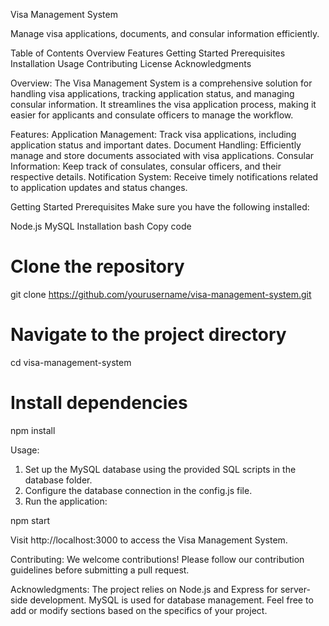 Visa Management System

Manage visa applications, documents, and consular information efficiently.

Table of Contents
Overview
Features
Getting Started
Prerequisites
Installation
Usage
Contributing
License
Acknowledgments

Overview:
The Visa Management System is a comprehensive solution for handling visa applications, tracking application status, and managing consular information. It streamlines the visa application process, making it easier for applicants and consulate officers to manage the workflow.

Features:
Application Management: Track visa applications, including application status and important dates.
Document Handling: Efficiently manage and store documents associated with visa applications.
Consular Information: Keep track of consulates, consular officers, and their respective details.
Notification System: Receive timely notifications related to application updates and status changes.


Getting Started
Prerequisites
Make sure you have the following installed:

Node.js
MySQL
Installation
bash
Copy code
# Clone the repository
git clone https://github.com/yourusername/visa-management-system.git

# Navigate to the project directory
cd visa-management-system

# Install dependencies
npm install

Usage:
1. Set up the MySQL database using the provided SQL scripts in the database folder.
2. Configure the database connection in the config.js file.
3. Run the application:

npm start

Visit http://localhost:3000 to access the Visa Management System.

Contributing:
We welcome contributions! Please follow our contribution guidelines before submitting a pull request.


Acknowledgments:
The project relies on Node.js and Express for server-side development.
MySQL is used for database management.
Feel free to add or modify sections based on the specifics of your project.
